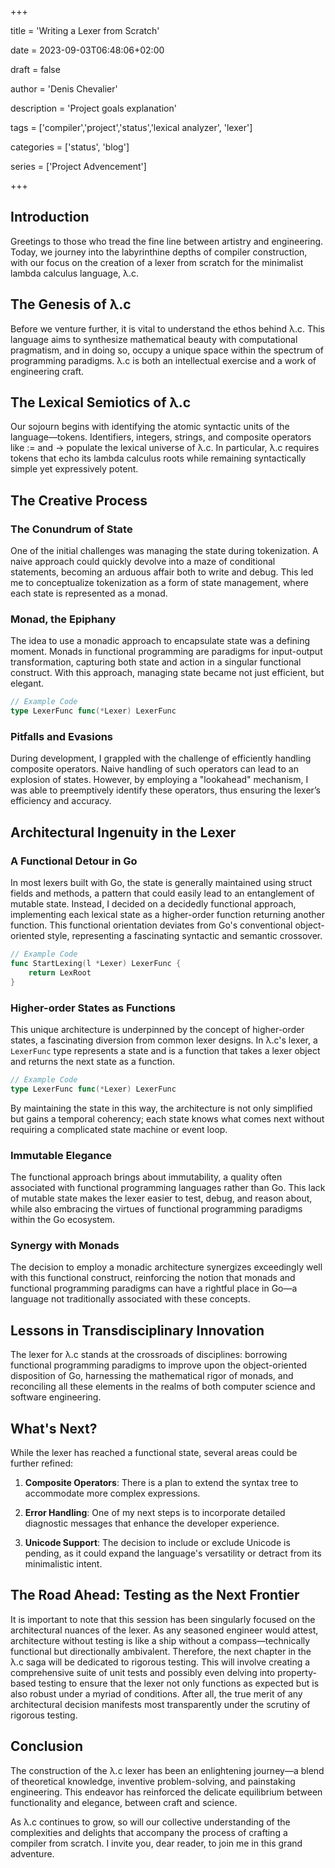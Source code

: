 +++

title = 'Writing a Lexer from Scratch'

date = 2023-09-03T06:48:06+02:00

draft = false

author = 'Denis Chevalier'

description = 'Project goals explanation'

tags = ['compiler','project','status','lexical analyzer', 'lexer']

categories = ['status', 'blog']

series = ['Project Advencement']

+++

## Introduction

Greetings to those who tread the fine line between artistry and engineering.
Today, we journey into the labyrinthine depths of compiler construction, with
our focus on the creation of a lexer from scratch for the minimalist lambda
calculus language, λ.c.

## The Genesis of λ.c

Before we venture further, it is vital to understand the ethos behind λ.c. This
language aims to synthesize mathematical beauty with computational pragmatism,
and in doing so, occupy a unique space within the spectrum of programming
paradigms. λ.c is both an intellectual exercise and a work of engineering craft.

## The Lexical Semiotics of λ.c

Our sojourn begins with identifying the atomic syntactic units of the
language—tokens. Identifiers, integers, strings, and composite operators like :=
and -> populate the lexical universe of λ.c. In particular, λ.c requires tokens
that echo its lambda calculus roots while remaining syntactically simple yet
expressively potent.

## The Creative Process

### The Conundrum of State

One of the initial challenges was managing the state during tokenization. A
naive approach could quickly devolve into a maze of conditional statements,
becoming an arduous affair both to write and debug. This led me to conceptualize
tokenization as a form of state management, where each state is represented as a
monad.

### Monad, the Epiphany

The idea to use a monadic approach to encapsulate state was a defining moment.
Monads in functional programming are paradigms for input-output transformation,
capturing both state and action in a singular functional construct. With this
approach, managing state became not just efficient, but elegant.

```go
// Example Code
type LexerFunc func(*Lexer) LexerFunc
```

### Pitfalls and Evasions

During development, I grappled with the challenge of efficiently handling
composite operators. Naive handling of such operators can lead to an explosion
of states. However, by employing a "lookahead" mechanism, I was able to
preemptively identify these operators, thus ensuring the lexer’s efficiency and
accuracy.

## Architectural Ingenuity in the Lexer

### A Functional Detour in Go

In most lexers built with Go, the state is generally maintained using struct
fields and methods, a pattern that could easily lead to an entanglement of
mutable state. Instead, I decided on a decidedly functional approach,
implementing each lexical state as a higher-order function returning another
function. This functional orientation deviates from Go's conventional
object-oriented style, representing a fascinating syntactic and semantic
crossover.

```go
// Example Code
func StartLexing(l *Lexer) LexerFunc {
    return LexRoot
}
```

### Higher-order States as Functions

This unique architecture is underpinned by the concept of higher-order states, a
fascinating diversion from common lexer designs. In λ.c's lexer, a `LexerFunc`
type represents a state and is a function that takes a lexer object and returns
the next state as a function.

```go
// Example Code
type LexerFunc func(*Lexer) LexerFunc
```

By maintaining the state in this way, the architecture is not only simplified
but gains a temporal coherency; each state knows what comes next without
requiring a complicated state machine or event loop.

### Immutable Elegance

The functional approach brings about immutability, a quality often associated
with functional programming languages rather than Go. This lack of mutable state
makes the lexer easier to test, debug, and reason about, while also embracing
the virtues of functional programming paradigms within the Go ecosystem.

### Synergy with Monads

The decision to employ a monadic architecture synergizes exceedingly well with
this functional construct, reinforcing the notion that monads and functional
programming paradigms can have a rightful place in Go—a language not
traditionally associated with these concepts.

## Lessons in Transdisciplinary Innovation

The lexer for λ.c stands at the crossroads of disciplines: borrowing functional
programming paradigms to improve upon the object-oriented disposition of Go,
harnessing the mathematical rigor of monads, and reconciling all these elements
in the realms of both computer science and software engineering.

## What's Next?

While the lexer has reached a functional state, several areas could be further
refined:

1. **Composite Operators**: There is a plan to extend the syntax tree to
   accommodate more complex expressions.

2. **Error Handling**: One of my next steps is to incorporate detailed
   diagnostic messages that enhance the developer experience.

3. **Unicode Support**: The decision to include or exclude Unicode is pending,
   as it could expand the language's versatility or detract from its
   minimalistic intent.

## The Road Ahead: Testing as the Next Frontier

It is important to note that this session has been singularly focused on the
architectural nuances of the lexer. As any seasoned engineer would attest,
architecture without testing is like a ship without a compass—technically
functional but directionally ambivalent. Therefore, the next chapter in the λ.c
saga will be dedicated to rigorous testing. This will involve creating a
comprehensive suite of unit tests and possibly even delving into property-based
testing to ensure that the lexer not only functions as expected but is also
robust under a myriad of conditions. After all, the true merit of any
architectural decision manifests most transparently under the scrutiny of
rigorous testing.

## Conclusion

The construction of the λ.c lexer has been an enlightening journey—a blend of
theoretical knowledge, inventive problem-solving, and painstaking engineering.
This endeavor has reinforced the delicate equilibrium between functionality and
elegance, between craft and science.

As λ.c continues to grow, so will our collective understanding of the
complexities and delights that accompany the process of crafting a compiler from
scratch. I invite you, dear reader, to join me in this grand adventure.

